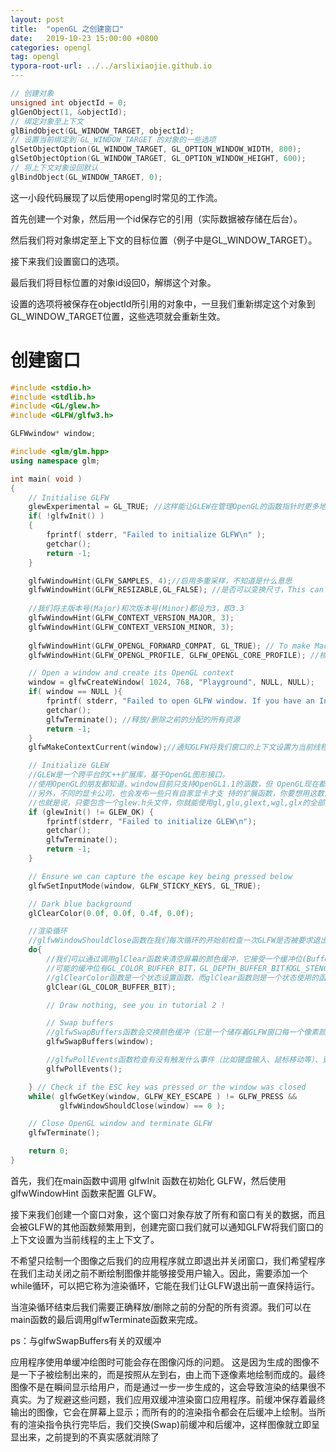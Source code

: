 ```yaml
---
layout: post
title:  "openGL 之创建窗口"
date:   2019-10-23 15:00:00 +0800
categories: opengl
tag: opengl
typora-root-url: ../../arslixiaojie.github.io
---
```




```c++
// 创建对象
unsigned int objectId = 0;
glGenObject(1, &objectId);
// 绑定对象至上下文
glBindObject(GL_WINDOW_TARGET, objectId);
// 设置当前绑定到 GL_WINDOW_TARGET 的对象的一些选项
glSetObjectOption(GL_WINDOW_TARGET, GL_OPTION_WINDOW_WIDTH, 800);
glSetObjectOption(GL_WINDOW_TARGET, GL_OPTION_WINDOW_HEIGHT, 600);
// 将上下文对象设回默认
glBindObject(GL_WINDOW_TARGET, 0);
```

这一小段代码展现了以后使用opengl时常见的工作流。

首先创建一个对象，然后用一个id保存它的引用（实际数据被存储在后台）。

然后我们将对象绑定至上下文的目标位置（例子中是GL_WINDOW_TARGET）。

接下来我们设置窗口的选项。

最后我们将目标位置的对象id设回0，解绑这个对象。

设置的选项将被保存在objectId所引用的对象中，一旦我们重新绑定这个对象到GL_WINDOW_TARGET位置，这些选项就会重新生效。



# 创建窗口

```c++
#include <stdio.h>
#include <stdlib.h>
#include <GL/glew.h>
#include <GLFW/glfw3.h>

GLFWwindow* window;

#include <glm/glm.hpp>
using namespace glm;

int main( void )
{
	// Initialise GLFW
	glewExperimental = GL_TRUE; //这样能让GLEW在管理OpenGL的函数指针时更多地使用现代化的技术
	if( !glfwInit() )
	{
		fprintf( stderr, "Failed to initialize GLFW\n" );
		getchar();
		return -1;
	}

	glfwWindowHint(GLFW_SAMPLES, 4);//启用多重采样，不知道是什么意思
	glfwWindowHint(GLFW_RESIZABLE,GL_FALSE); //是否可以变换尺寸，This can be set before creation with the GLFW_RESIZABLE window hint or after with glfwSetWindowAttrib.
	
    //我们将主版本号(Major)和次版本号(Minor)都设为3，即3.3
	glfwWindowHint(GLFW_CONTEXT_VERSION_MAJOR, 3);
	glfwWindowHint(GLFW_CONTEXT_VERSION_MINOR, 3);
    
	glfwWindowHint(GLFW_OPENGL_FORWARD_COMPAT, GL_TRUE); // To make MacOS happy; should not be needed
	glfwWindowHint(GLFW_OPENGL_PROFILE, GLFW_OPENGL_CORE_PROFILE); //核心模式

	// Open a window and create its OpenGL context
	window = glfwCreateWindow( 1024, 768, "Playground", NULL, NULL);
	if( window == NULL ){
		fprintf( stderr, "Failed to open GLFW window. If you have an Intel GPU, they are not 3.3 compatible. Try the 2.1 version of the tutorials.\n" );
		getchar();
		glfwTerminate(); //释放/删除之前的分配的所有资源
		return -1;
	}
	glfwMakeContextCurrent(window);//通知GLFW将我们窗口的上下文设置为当前线程的主上下文

	// Initialize GLEW
	//GLEW是一个跨平台的C++扩展库，基于OpenGL图形接口。
	//使用OpenGL的朋友都知道，window目前只支持OpenGL1.1的涵数，但 OpenGL现在都发展到2.0以上了，要使用这些OpenGL的高级特性，就必须下载最新的扩展
	//另外，不同的显卡公司，也会发布一些只有自家显卡才支 持的扩展函数，你要想用这数涵数，不得不去寻找最新的glext.h,有了GLEW扩展库，你就再也不用为找不到函数的接口而烦恼，因为GLEW能自动识 别你的平台所支持的全部OpenGL高级扩展涵数。
	//也就是说，只要包含一个glew.h头文件，你就能使用gl,glu,glext,wgl,glx的全部函数
	if (glewInit() != GLEW_OK) {
		fprintf(stderr, "Failed to initialize GLEW\n");
		getchar();
		glfwTerminate();
		return -1;
	}

	// Ensure we can capture the escape key being pressed below
	glfwSetInputMode(window, GLFW_STICKY_KEYS, GL_TRUE);

	// Dark blue background
	glClearColor(0.0f, 0.0f, 0.4f, 0.0f);

	//渲染循环
	//glfwWindowShouldClose函数在我们每次循环的开始前检查一次GLFW是否被要求退出，如果是的话该函数返回true然后渲染循环便结束了，之后为我们就可以关闭应用程序了
	do{
		//我们可以通过调用glClear函数来清空屏幕的颜色缓冲，它接受一个缓冲位(Buffer Bit)来指定要清空的缓冲，
		//可能的缓冲位有GL_COLOR_BUFFER_BIT，GL_DEPTH_BUFFER_BIT和GL_STENCIL_BUFFER_BIT。由于现在我们只关心颜色值，所以我们只清空颜色缓冲
		//glClearColor函数是一个状态设置函数，而glClear函数则是一个状态使用的函数，它使用了当前的状态来获取应该清除为的颜色
		glClear(GL_COLOR_BUFFER_BIT);

		// Draw nothing, see you in tutorial 2 !

		// Swap buffers
		//glfwSwapBuffers函数会交换颜色缓冲（它是一个储存着GLFW窗口每一个像素颜色值的大缓冲），它在这一迭代中被用来绘制，并且将会作为输出显示在屏幕上
		glfwSwapBuffers(window);

		//glfwPollEvents函数检查有没有触发什么事件（比如键盘输入、鼠标移动等）、更新窗口状态，并调用对应的回调函数（可以通过回调方法手动设置）
		glfwPollEvents();

	} // Check if the ESC key was pressed or the window was closed
	while( glfwGetKey(window, GLFW_KEY_ESCAPE ) != GLFW_PRESS &&
		   glfwWindowShouldClose(window) == 0 );

	// Close OpenGL window and terminate GLFW
	glfwTerminate();

	return 0;
}


```



首先，我们在main函数中调用 glfwInit 函数在初始化 GLFW，然后使用 glfwWindowHint 函数来配置 GLFW。

接下来我们创建一个窗口对象，这个窗口对象存放了所有和窗口有关的数据，而且会被GLFW的其他函数频繁用到，创建完窗口我们就可以通知GLFW将我们窗口的上下文设置为当前线程的主上下文了。

不希望只绘制一个图像之后我们的应用程序就立即退出并关闭窗口，我们希望程序在我们主动关闭之前不断绘制图像并能够接受用户输入。因此，需要添加一个while循环，可以把它称为渲染循环，它能在我们让GLFW退出前一直保持运行。

当渲染循环结束后我们需要正确释放/删除之前的分配的所有资源。我们可以在main函数的最后调用glfwTerminate函数来完成。



ps：与glfwSwapBuffers有关的双缓冲

应用程序使用单缓冲绘图时可能会存在图像闪烁的问题。 这是因为生成的图像不是一下子被绘制出来的，而是按照从左到右，由上而下逐像素地绘制而成的。最终图像不是在瞬间显示给用户，而是通过一步一步生成的，这会导致渲染的结果很不真实。为了规避这些问题，我们应用双缓冲渲染窗口应用程序。前缓冲保存着最终输出的图像，它会在屏幕上显示；而所有的的渲染指令都会在后缓冲上绘制。当所有的渲染指令执行完毕后，我们交换(Swap)前缓冲和后缓冲，这样图像就立即呈显出来，之前提到的不真实感就消除了

